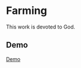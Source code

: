 # Farming

This work is devoted to God.

## Demo

[Demo](https://sanjosolutions.github.io/farming/)
